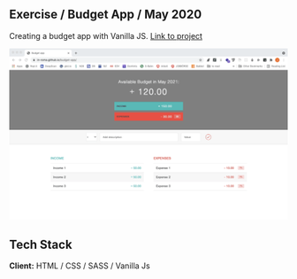 ## Exercise / Budget App / May 2020
Creating a budget app with Vanilla JS. [Link to project](https://in-roma.github.io/budget-app/)

![](project.gif)



## Tech Stack

**Client:** HTML / CSS / SASS / Vanilla Js
  